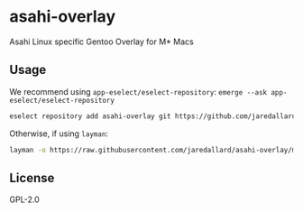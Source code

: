 # asahi-overlay

Asahi Linux specific Gentoo Overlay for M* Macs

## Usage

We recommend using `app-eselect/eselect-repository`: `emerge --ask app-eselect/eselect-repository`

```bash
eselect repository add asahi-overlay git https://github.com/jaredallard/asahi-overlay.git
```

Otherwise, if using `layman`:

```bash
layman -o https://raw.githubusercontent.com/jaredallard/asahi-overlay/main/repositories.xml -f -a asahi-overlay
```

## License

GPL-2.0
